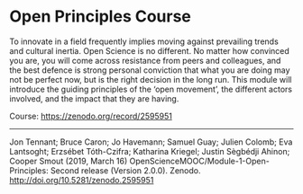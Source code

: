 # Open Principles Course
To innovate in a field frequently implies moving against prevailing trends and cultural inertia. Open Science is no different. No matter how convinced you are, you will come across resistance from peers and colleagues, and the best defence is strong personal conviction that what you are doing may not be perfect now, but is the right decision in the long run. This module will introduce the guiding principles of the ‘open movement’, the different actors involved, and the impact that they are having.

Course: https://zenodo.org/record/2595951

---
Jon Tennant; Bruce Caron; Jo Havemann; Samuel Guay; Julien Colomb; Eva Lantsoght; Erzsébet Tóth-Czifra; Katharina Kriegel; Justin Sègbédji Ahinon; Cooper Smout (2019, March 16) OpenScienceMOOC/Module-1-Open-Principles: Second release (Version 2.0.0). Zenodo. http://doi.org/10.5281/zenodo.2595951